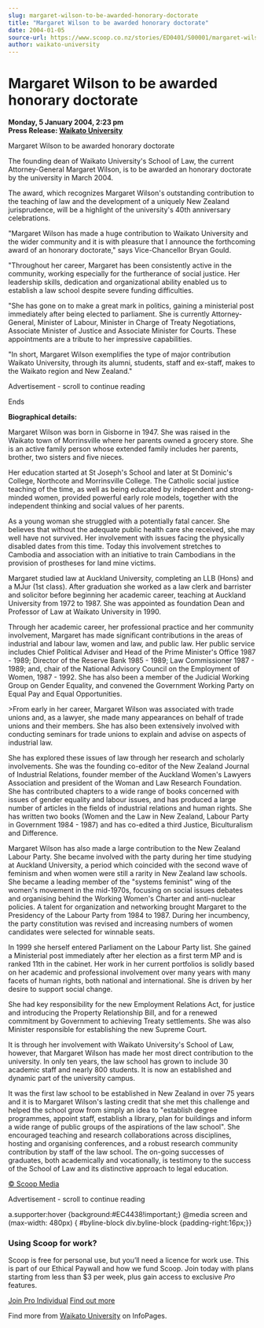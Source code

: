 ```yaml
---
slug: margaret-wilson-to-be-awarded-honorary-doctorate
title: "Margaret Wilson to be awarded honorary doctorate"
date: 2004-01-05
source-url: https://www.scoop.co.nz/stories/ED0401/S00001/margaret-wilson-to-be-awarded-honorary-doctorate.htm
author: waikato-university
---
```

Margaret Wilson to be awarded honorary doctorate
================================================

**Monday, 5 January 2004, 2:23 pm**  
**Press Release: [Waikato University](https://info.scoop.co.nz/Waikato_University)**

  
Margaret Wilson to be awarded honorary doctorate

The founding dean of Waikato University's School of Law, the current Attorney-General Margaret Wilson, is to be awarded an honorary doctorate by the university in March 2004.

The award, which recognizes Margaret Wilson's outstanding contribution to the teaching of law and the development of a uniquely New Zealand jurisprudence, will be a highlight of the university's 40th anniversary celebrations.

"Margaret Wilson has made a huge contribution to Waikato University and the wider community and it is with pleasure that I announce the forthcoming award of an honorary doctorate," says Vice-Chancellor Bryan Gould.

"Throughout her career, Margaret has been consistently active in the community, working especially for the furtherance of social justice. Her leadership skills, dedication and organizational ability enabled us to establish a law school despite severe funding difficulties.

"She has gone on to make a great mark in politics, gaining a ministerial post immediately after being elected to parliament. She is currently Attorney-General, Minister of Labour, Minister in Charge of Treaty Negotiations, Associate Minister of Justice and Associate Minister for Courts. These appointments are a tribute to her impressive capabilities.

"In short, Margaret Wilson exemplifies the type of major contribution Waikato University, through its alumni, students, staff and ex-staff, makes to the Waikato region and New Zealand."

Advertisement - scroll to continue reading





Ends

**Biographical details:**

Margaret Wilson was born in Gisborne in 1947. She was raised in the Waikato town of Morrinsville where her parents owned a grocery store. She is an active family person whose extended family includes her parents, brother, two sisters and five nieces.

Her education started at St Joseph's School and later at St Dominic's College, Northcote and Morrinsville College. The Catholic social justice teaching of the time, as well as being educated by independent and strong-minded women, provided powerful early role models, together with the independent thinking and social values of her parents.

As a young woman she struggled with a potentially fatal cancer. She believes that without the adequate public health care she received, she may well have not survived. Her involvement with issues facing the physically disabled dates from this time. Today this involvement stretches to Cambodia and association with an initiative to train Cambodians in the provision of prostheses for land mine victims.

Margaret studied law at Auckland University, completing an LLB (Hons) and a MJur (1st class). After graduation she worked as a law clerk and barrister and solicitor before beginning her academic career, teaching at Auckland University from 1972 to 1987. She was appointed as foundation Dean and Professor of Law at Waikato University in 1990.

Through her academic career, her professional practice and her community involvement, Margaret has made significant contributions in the areas of industrial and labour law, women and law, and public law. Her public service includes Chief Political Adviser and Head of the Prime Minister's Office 1987 - 1989; Director of the Reserve Bank 1985 - 1989; Law Commissioner 1987 - 1989; and, chair of the National Advisory Council on the Employment of Women, 1987 - 1992. She has also been a member of the Judicial Working Group on Gender Equality, and convened the Government Working Party on Equal Pay and Equal Opportunities.

\>From early in her career, Margaret Wilson was associated with trade unions and, as a lawyer, she made many appearances on behalf of trade unions and their members. She has also been extensively involved with conducting seminars for trade unions to explain and advise on aspects of industrial law.

She has explored these issues of law through her research and scholarly involvements. She was the founding co-editor of the New Zealand Journal of Industrial Relations, founder member of the Auckland Women's Lawyers Association and president of the Woman and Law Research Foundation. She has contributed chapters to a wide range of books concerned with issues of gender equality and labour issues, and has produced a large number of articles in the fields of industrial relations and human rights. She has written two books (Women and the Law in New Zealand, Labour Party in Government 1984 - 1987) and has co-edited a third Justice, Biculturalism and Difference.

Margaret Wilson has also made a large contribution to the New Zealand Labour Party. She became involved with the party during her time studying at Auckland University, a period which coincided with the second wave of feminism and when women were still a rarity in New Zealand law schools. She became a leading member of the "systems feminist" wing of the women's movement in the mid-1970s, focusing on social issues debates and organising behind the Working Women's Charter and anti-nuclear policies. A talent for organization and networking brought Margaret to the Presidency of the Labour Party from 1984 to 1987. During her incumbency, the party constitution was revised and increasing numbers of women candidates were selected for winnable seats.

In 1999 she herself entered Parliament on the Labour Party list. She gained a Ministerial post immediately after her election as a first term MP and is ranked 11th in the cabinet. Her work in her current portfolios is solidly based on her academic and professional involvement over many years with many facets of human rights, both national and international. She is driven by her desire to support social change.

She had key responsibility for the new Employment Relations Act, for justice and introducing the Property Relationship Bill, and for a renewed commitment by Government to achieving Treaty settlements. She was also Minister responsible for establishing the new Supreme Court.

It is through her involvement with Waikato University's School of Law, however, that Margaret Wilson has made her most direct contribution to the university. In only ten years, the law school has grown to include 30 academic staff and nearly 800 students. It is now an established and dynamic part of the university campus.

It was the first law school to be established in New Zealand in over 75 years and it is to Margaret Wilson's lasting credit that she met this challenge and helped the school grow from simply an idea to "establish degree programmes, appoint staff, establish a library, plan for buildings and inform a wide range of public groups of the aspirations of the law school". She encouraged teaching and research collaborations across disciplines, hosting and organising conferences, and a robust research community contribution by staff of the law school. The on-going successes of graduates, both academically and vocationally, is testimony to the success of the School of Law and its distinctive approach to legal education.  

[© Scoop Media](http://www.scoop.co.nz/about/terms.html)  

Advertisement - scroll to continue reading



a.supporter:hover {background:#EC4438!important;} @media screen and (max-width: 480px) { #byline-block div.byline-block {padding-right:16px;}}

### Using Scoop for work?

Scoop is free for personal use, but you’ll need a licence for work use. This is part of our Ethical Paywall and how we fund Scoop. Join today with plans starting from less than $3 per week, plus gain access to exclusive _Pro_ features.  
  
[Join Pro Individual](https://pro.scoop.co.nz/Individual/?from=ProIn24) [Find out more](https://pro.scoop.co.nz/using-scoop-for-work/?from=ProIn24)

Find more from [Waikato University](https://info.scoop.co.nz/Waikato_University) on InfoPages.